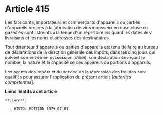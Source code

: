 # Article 415

Les fabricants, importateurs et commerçants d'appareils ou parties d'appareils propres à la fabrication de vins mousseux en
cuve close ou gazéifiés sont astreints à la tenue d'un répertoire indiquant les dates des livraisons et les noms et adresses
des destinataires.

Tout détenteur d'appareils ou parties d'appareils est tenu de faire au bureau de déclarations de la direction générale des
impôts, dans les cinq jours qui suivent son entrée en possession [*délai*], une déclaration énonçant le nombre, la nature et
la capacité de ces appareils ou portions d'appareils.

Les agents des impôts et du service de la répression des fraudes sont qualifiés pour assurer l'application du présent article
[*autorités compétentes*].

**Liens relatifs à cet article**

	**Liens**:

	  - HISTO: EDITION 1979-07-01
